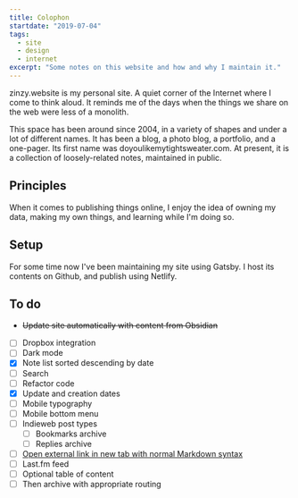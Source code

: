 ```yaml
---
title: Colophon
startdate: "2019-07-04"
tags:
  - site
  - design
  - internet
excerpt: "Some notes on this website and how and why I maintain it."
---
```

zinzy.website is my personal site. A quiet corner of the Internet where I come to think aloud. It reminds me of the days when the things we share on the web were less of a monolith.

This space has been around since 2004, in a variety of shapes and under a lot of different names. It has been a blog, a photo blog, a portfolio, and a one-pager. Its first name was doyoulikemytightsweater.com. At present, it is a collection of loosely-related notes, maintained in public. 

## Principles
When it comes to publishing things online, I enjoy the idea of owning my data, making my own things, and learning while I'm doing so.

## Setup
For some time now I've been maintaining my site using Gatsby. I host its contents on Github, and publish using Netlify.

## To do
- ~~Update site automatically with content from Obsidian~~
- [ ] Dropbox integration
- [ ] Dark mode
- [x] Note list sorted descending by date
- [ ] Search
- [ ] Refactor code
- [x] Update and creation dates
- [ ] Mobile typography
- [ ] Mobile bottom menu
- [ ] Indieweb post types
  - [ ] Bookmarks archive
  - [ ] Replies archive
- [ ] [Open external link in new tab with normal Markdown syntax](https://danielgregory.dev/articles/open-links-in-new-tab-gatsby-mdx)
- [ ] Last.fm feed
- [ ] Optional table of content
- [ ] Then archive with appropriate routing